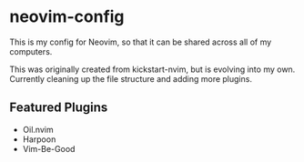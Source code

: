 # neovim-config

This is my config for Neovim, so that it can be shared across all of my computers.

This was originally created from kickstart-nvim, but is evolving into my own.
Currently cleaning up the file structure and adding more plugins.

## Featured Plugins

- Oil.nvim
- Harpoon
- Vim-Be-Good